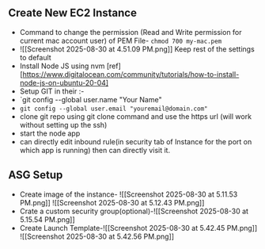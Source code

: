 
## Create New EC2 Instance 
- Command to change the permission (Read and Write permission for current mac account user) of PEM File- `chmod 700 my-mac.pem` 
-  ![[Screenshot 2025-08-30 at 4.51.09 PM.png]] Keep rest of the settings to default
- Install Node JS using nvm [ref][https://www.digitalocean.com/community/tutorials/how-to-install-node-js-on-ubuntu-20-04] 
- Setup GIT in their :-
- `git config --global user.name "Your Name"
- `git config --global user.email "youremail@domain.com"` 
- clone git repo using git clone command and use the https url (will work without setting up the ssh)
- start the node app
- can directly edit inbound rule(in security tab of Instance for the port on which app is running) then can directly visit it.

## ASG Setup
- Create image of the instance- ![[Screenshot 2025-08-30 at 5.11.53 PM.png]] ![[Screenshot 2025-08-30 at 5.12.43 PM.png]] 
- Crate a custom security group(optional)-![[Screenshot 2025-08-30 at 5.15.54 PM.png]] 
- Create Launch Template-![[Screenshot 2025-08-30 at 5.42.45 PM.png]] ![[Screenshot 2025-08-30 at 5.42.56 PM.png]] 